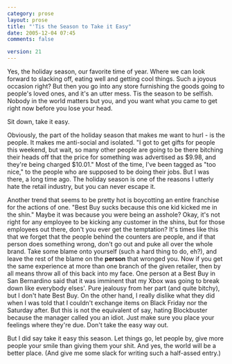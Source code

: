 ```yaml
---
category: prose
layout: prose
title: "'Tis the Season to Take it Easy"
date: 2005-12-04 07:45
comments: false

version: 21
---
```


Yes, the holiday season, our favorite time of year. Where we can look forward to slacking off, eating well and getting cool things. Such a joyous occasion right? But then you go into any store furnishing the goods going to people's loved ones, and it's an utter mess. Tis the season to be selfish. Nobody in the world matters but you, and you want what you came to get right now before you lose your head.

Sit down, take it easy.

Obviously, the part of the holiday season that makes me want to hurl - is the people. It makes me anti-social and isolated. "I got to get gifts for people this weekend, but wait, so many other people are going to be there bitching their heads off that the price for something was advertised as $9.98, and they're being charged $10.01." Most of the time, I've been tagged as "too nice," to the people who are supposed to be doing their jobs. But I was there, a long time ago. The holiday season is one of the reasons I utterly hate the retail industry, but you can never escape it.

Another trend that seems to be pretty hot is boycotting an entire franchise for the actions of one. "Best Buy sucks because this one kid kicked me in the shin." Maybe it was because you were being an asshole? Okay, it's not right for any employee to be kicking any customer in the shins, but for those employees out there, don't you ever get the temptation? It's times like this that we forget that the people behind the counters are people, and if that person does something wrong, don't go out and puke all over the whole brand. Take some blame onto yourself (such a hard thing to do, eh?), and leave the rest of the blame on the **person** that wronged you. Now if you get the same experience at more than one branch of the given retailer, then by all means throw all of this back into my face. One person at a Best Buy in San Bernardino said that it was imminent that my Xbox was going to break down like everybody elses'. Pure jealousy from her part (and quite bitchy), but I don't hate Best Buy. On the other hand, I really dislike what they did when I was told that I couldn't exchange items on Black Friday nor the Saturday after. But this is not the equivalent of say, hating Blockbuster because the manager called you an idiot. Just make sure you place your feelings where they're due. Don't take the easy way out.

But I did say take it easy this season. Let things go, let people by, give more people your smile than giving them your shit. And yes, the world will be a better place. (And give me some slack for writing such a half-assed entry.)
